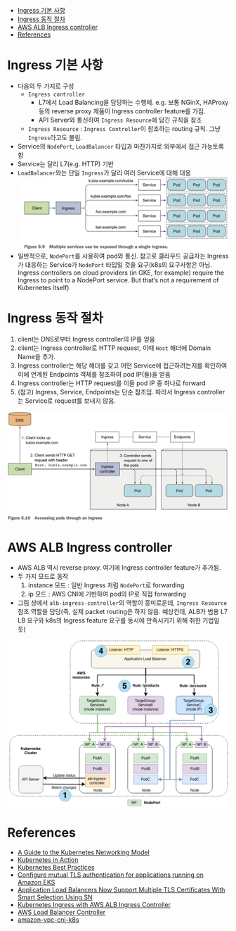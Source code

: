 - [Ingress 기본 사항](#ingress-기본-사항)
- [Ingress 동작 절차](#ingress-동작-절차)
- [AWS ALB Ingress controller](#aws-alb-ingress-controller)
- [References](#references)

# Ingress 기본 사항

- 다음의 두 가지로 구성
  - `Ingress controller`
    - L7에서 Load Balancing을 담당하는 수행체. e.g. 보통 NGinX, HAProxy 등의 reverse proxy 제품이 Ingress controller feature를 가짐.
    - API Server와 통신하여 `Ingress Resource`에 담긴 규칙을 참조
  - `Ingress Resource` : `Ingress Controller`이 참조하는 routing 규칙. 그냥 `Ingress`라고도 불림.
- Service의 `NodePort`, `LoadBalancer` 타입과 마찬가지로 외부에서 접근 가능토록 함
- Service는 달리 L7(e.g. HTTP) 기반
- `LoadBalancer`와는 단일 `Ingress`가 달리 여러 Service에 대해 대응
  <img src="ingress-multi-service.png" width="700"/>
- 일반적으로, `NodePort`를 사용하여 pod와 통신. 참고로 클라우드 공급자는 Ingress가 대응하는 Service가 `NodePort` 타입일 것을 요구(k8s의 요구사항은 아님. Ingress controllers on cloud providers (in GKE, for example) require the Ingress to point to a NodePort service. But that’s not a requirement of Kubernetes itself)

# Ingress 동작 절차

  1. client는 DNS로부터 Ingress controller의 IP를 얻음
  2. client는 Ingress controller로 HTTP request, 이때 `Host` 해더에 Domain Name을 추가.
  3. Ingress controller는 해당 해더를 갖고 어떤 Service에 접근하려는지를 확인하여 이에 연계된 Endpoints 객체를 참조하여 pod IP(들)을 얻음
  4. Ingress controller는 HTTP request를 이들 pod IP 중 하나로 forward
  5. (참고) Ingress, Service, Endpoints는 단순 참조임. 따라서 Ingress controller는 Service로 request를 보내지 않음.
  <img src="ingress-access.png" width="700"/>

# AWS ALB Ingress controller

- AWS ALB 역시 reverse proxy. 여기에 Ingress controller feature가 추가됨.
- 두 가지 모드로 동작
  1. instance 모드 : 일반 Ingress 처럼 `NodePort`로 forwarding
  2. ip 모드 : AWS CNI에 기반하여 pod의 IP로 직접 forwarding
- 그림 상에서 `alb-ingress-controller`의 역할이 흥미로운데, `Ingress Resource` 참조 역할을 담당(즉, 실제 packet routing은 하지 않음. 예상컨데, ALB가 범용 L7 LB 요구와 k8s의 Ingress feature 요구를 동시에 만족시키기 위해 취한 기법일 듯)
<img src="ALB-ingress-controller.png" width="700"/>

# References

- [A Guide to the Kubernetes Networking Model](https://sookocheff.com/post/kubernetes/understanding-kubernetes-networking-model/)
- [Kubernetes in Action](https://www.manning.com/books/kubernetes-in-action)
- [Kubernetes Best Practices](https://www.oreilly.com/library/view/kubernetes-best-practices/9781492056461/)
- [Configure mutual TLS authentication for applications running on Amazon EKS](<https://docs.aws.amazon.com/prescriptive-guidance/latest/patterns/configure-mutual-tls-authentication-for-applications-running-on-amazon-eks.html>)
- [Application Load Balancers Now Support Multiple TLS Certificates With Smart Selection Using SN](https://aws.amazon.com/blogs/aws/new-application-load-balancer-sni/)
- [Kubernetes Ingress with AWS ALB Ingress Controller](https://aws.amazon.com/blogs/opensource/kubernetes-ingress-aws-alb-ingress-controller/)
- [AWS Load Balancer Controller](https://github.com/kubernetes-sigs/aws-load-balancer-controller)
- [amazon-vpc-cni-k8s](https://github.com/aws/amazon-vpc-cni-k8s)
